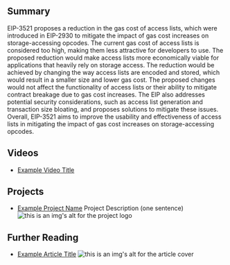 ## Summary

EIP-3521 proposes a reduction in the gas cost of access lists, which were introduced in EIP-2930 to mitigate the impact of gas cost increases on storage-accessing opcodes. The current gas cost of access lists is considered too high, making them less attractive for developers to use. The proposed reduction would make access lists more economically viable for applications that heavily rely on storage access. The reduction would be achieved by changing the way access lists are encoded and stored, which would result in a smaller size and lower gas cost. The proposed changes would not affect the functionality of access lists or their ability to mitigate contract breakage due to gas cost increases. The EIP also addresses potential security considerations, such as access list generation and transaction size bloating, and proposes solutions to mitigate these issues. Overall, EIP-3521 aims to improve the usability and effectiveness of access lists in mitigating the impact of gas cost increases on storage-accessing opcodes.

## Videos

- [Example Video Title](https://www.youtube.com/watch?v=TDGq4aeevgY)

## Projects

- [Example Project Name](https://xxxx.xxx/xxxxx) Project Description (one sentence) ![this is an img's alt for the project logo](https://xxxx.xxx/project-logo.xxx)

## Further Reading

- [Example Article Title](https://xxxx.xxx/xxxxx) ![this is an img's alt for the article cover](https://xxxx.xxx/article-cover.xxx)
